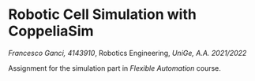 # Robotic Cell Simulation with CoppeliaSim

*Francesco Ganci, 4143910*, Robotics Engineering, *UniGe, A.A. 2021/2022*

Assignment for the simulation part in *Flexible Automation* course.